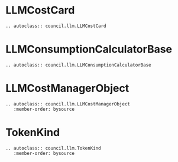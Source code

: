 # LLMCostCard

```{eval-rst}
.. autoclass:: council.llm.LLMCostCard
```

# LLMConsumptionCalculatorBase

```{eval-rst}
.. autoclass:: council.llm.LLMConsumptionCalculatorBase
```

# LLMCostManagerObject

```{eval-rst}
.. autoclass:: council.llm.LLMCostManagerObject
   :member-order: bysource
```

# TokenKind

```{eval-rst}
.. autoclass:: council.llm.TokenKind
   :member-order: bysource
```
